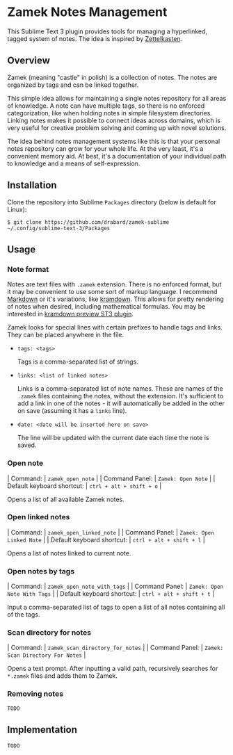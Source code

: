 # Zamek Notes Management

This Sublime Text 3 plugin provides tools for managing a hyperlinked, tagged
system of notes. The idea is inspired by [Zettelkasten](https://en.wikipedia.org/wiki/Zettelkasten). 

## Overview

Zamek (meaning "castle" in polish) is a collection of notes. The notes are 
organized by tags and can be linked together. 

This simple idea allows for maintaining a single notes repository for all 
areas of knowledge. A note can have multiple tags, so there is no enforced 
categorization, like when holding notes in simple filesystem directories. 
Linking notes makes it possible to connect ideas across domains, which is very 
useful for creative problem solving and coming up with novel solutions. 

The idea behind notes management systems like this is that your personal notes 
repository can grow for your whole life. At the very least, it's a convenient 
memory aid. At best, it's a documentation of your individual path to knowledge 
and a means of self-expression.

## Installation

Clone the repository into Sublime `Packages` directory (below is default for Linux):

`$ git clone https://github.com/drabard/zamek-sublime ~/.config/sublime-text-3/Packages`

## Usage

### Note format

Notes are text files with `.zamek` extension. There is no enforced format, but
it may be convenient to use some sort of markup language. I recommend [Markdown](https://daringfireball.net/projects/markdown/) or it's variations, like [kramdown](https://kramdown.gettalong.org). This allows for pretty rendering of
notes when desired, including mathematical formulas. You may be interested in [kramdown preview ST3 plugin](https://github.com/drabard/kramdown-preview-sublime).

Zamek looks for special lines with certain prefixes to handle tags and links. They can be placed anywhere in the file.

- `tags: <tags>`

	Tags is a comma-separated list of strings.

- `links: <list of linked notes>`

	Links is a comma-separated list of note names. These are names of the `.zamek`
	files containing the notes, without the extension. It's sufficient to add a link in one of the notes - it will automatically be added in the other on
	save (assuming it has a `links` line).

- `date: <date will be inserted here on save>`

	The line will be updated with the current date each time the note is saved.

### Open note

| Command: | `zamek_open_note` |
| Command Panel: | `Zamek: Open Note` |
| Default keyboard shortcut: | `ctrl + alt + shift + o` |

Opens a list of all available Zamek notes.

### Open linked notes

| Command: | `zamek_open_linked_note` |
| Command Panel: | `Zamek: Open Linked Note` |
| Default keyboard shortcut: | `ctrl + alt + shift + l` |

Opens a list of notes linked to current note.

### Open notes by tags

| Command: | `zamek_open_note_with_tags` |
| Command Panel: | `Zamek: Open Note With Tags` |
| Default keyboard shortcut: | `ctrl + alt + shift + t` |

Input a comma-separated list of tags to open
a list of all notes containing all of the tags.

### Scan directory for notes

| Command: | `zamek_scan_directory_for_notes` |
| Command Panel: | `Zamek: Scan Directory For Notes` |

Opens a text prompt. After inputting a valid path, recursively searches for 
`*.zamek` files and adds them to Zamek.

### Removing notes

`TODO`

## Implementation

`TODO`